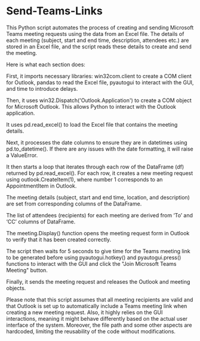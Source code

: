 # Send-Teams-Links
This Python script automates the process of creating and sending Microsoft Teams meeting requests using the data from an Excel file. The details of each meeting (subject, start and end time, description, attendees etc.) are stored in an Excel file, and the script reads these details to create and send the meeting.

Here is what each section does:

First, it imports necessary libraries: win32com.client to create a COM client for Outlook, pandas to read the Excel file, pyautogui to interact with the GUI, and time to introduce delays.

Then, it uses win32.Dispatch('Outlook.Application') to create a COM object for Microsoft Outlook. This allows Python to interact with the Outlook application.

It uses pd.read_excel() to load the Excel file that contains the meeting details.

Next, it processes the date columns to ensure they are in datetimes using pd.to_datetime(). If there are any issues with the date formatting, it will raise a ValueError.

It then starts a loop that iterates through each row of the DataFrame (df) returned by pd.read_excel(). For each row, it creates a new meeting request using outlook.CreateItem(1), where number 1 corresponds to an AppointmentItem in Outlook.

The meeting details (subject, start and end time, location, and description) are set from corresponding columns of the DataFrame.

The list of attendees (recipients) for each meeting are derived from ‘To’ and ‘CC’ columns of DataFrame.

The meeting.Display() function opens the meeting request form in Outlook to verify that it has been created correctly.

The script then waits for 5 seconds to give time for the Teams meeting link to be generated before using pyautogui.hotkey() and pyautogui.press() functions to interact with the GUI and click the "Join Microsoft Teams Meeting" button.

Finally, it sends the meeting request and releases the Outlook and meeting objects.

Please note that this script assumes that all meeting recipients are valid and that Outlook is set up to automatically include a Teams meeting link when creating a new meeting request. Also, it highly relies on the GUI interactions, meaning it might behave differently based on the actual user interface of the system. Moreover, the file path and some other aspects are hardcoded, limiting the reusability of the code without modifications.
